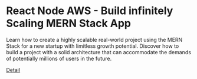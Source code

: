 # React Node AWS - Build infinitely Scaling MERN Stack App

Learn how to create a highly scalable real-world project using the MERN Stack for a new startup with limitless growth potential. Discover how to build a project with a solid architecture that can accommodate the demands of potentially millions of users in the future. 

[Detail](https://eduitfree.com/courses/react-node-aws-build-infinitely-scaling-mern-stack-app)